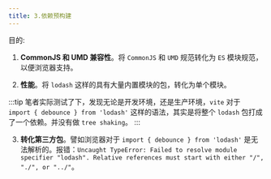 ```yaml
---
title: 3.依赖预构建
---
```


目的:

1. **CommonJS 和 UMD 兼容性**。将 `CommonJS` 和 `UMD` 规范转化为 `ES` 模块规范，以便浏览器支持。

2. **性能**。将 `lodash` 这样的具有大量内置模块的包，转化为单个模块。
  
:::tip
笔者实际测试了下，发现无论是开发环境，还是生产环境，`vite` 对于 `import { debounce } from 'lodash'` 这样的语法，其实是将整个 `lodash` 包打成了一个依赖。并没有做 `tree shaking`。
:::

3. **转化第三方包**。譬如浏览器对于 `import { debounce } from 'lodash'` 是无法解析的。报错：`Uncaught TypeError: Failed to resolve module specifier "lodash". Relative references must start with either "/", "./", or "../"`。


